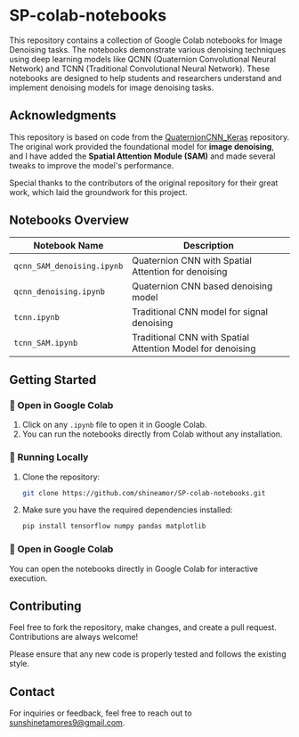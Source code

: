# SP-colab-notebooks

This repository contains a collection of Google Colab notebooks for Image Denoising tasks. The notebooks demonstrate various denoising techniques using deep learning models like QCNN (Quaternion Convolutional Neural Network) and TCNN (Traditional Convolutional Neural Network). These notebooks are designed to help students and researchers understand and implement denoising models for image denoising tasks.

## Acknowledgments

This repository is based on code from the [QuaternionCNN_Keras](https://github.com/XYZ387/QuaternionCNN_Keras/tree/master) repository. The original work provided the foundational model for **image denoising**, and I have added the **Spatial Attention Module (SAM)** and made several tweaks to improve the model's performance.

Special thanks to the contributors of the original repository for their great work, which laid the groundwork for this project.

## Notebooks Overview

| Notebook Name                  | Description                                  |
|---------------------------------|----------------------------------------------|
| `qcnn_SAM_denoising.ipynb`      | Quaternion CNN with Spatial Attention for denoising |
| `qcnn_denoising.ipynb`          | Quaternion CNN based denoising model         |
| `tcnn.ipynb`                    | Traditional CNN model for signal denoising   |
| `tcnn_SAM.ipynb`                | Traditional CNN with Spatial Attention Model for denoising |

## Getting Started

### 🔹 Open in Google Colab
1. Click on any `.ipynb` file to open it in Google Colab.
2. You can run the notebooks directly from Colab without any installation.

### 🔹 Running Locally
1. Clone the repository:
    ```bash
    git clone https://github.com/shineamor/SP-colab-notebooks.git
    ```
2. Make sure you have the required dependencies installed:
    ```bash
    pip install tensorflow numpy pandas matplotlib
    ```

### 🔹 Open in Google Colab
You can open the notebooks directly in Google Colab for interactive execution.

## Contributing

Feel free to fork the repository, make changes, and create a pull request. Contributions are always welcome!

Please ensure that any new code is properly tested and follows the existing style.

## Contact

For inquiries or feedback, feel free to reach out to sunshinetamores9@gmail.com.
